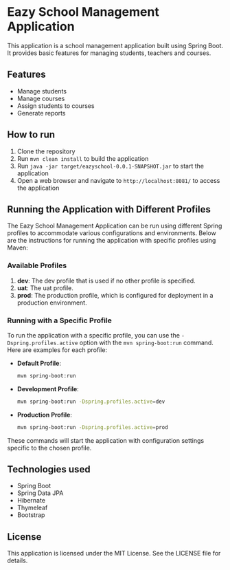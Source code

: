 # Eazy School Management Application

This application is a school management application built using Spring Boot. It provides basic features for managing students, teachers and courses.

## Features

* Manage students
* Manage courses
* Assign students to courses
* Generate reports

## How to run

1. Clone the repository
2. Run `mvn clean install` to build the application
3. Run `java -jar target/eazyschool-0.0.1-SNAPSHOT.jar` to start the application
4. Open a web browser and navigate to `http://localhost:8081/` to access the application

## Running the Application with Different Profiles

The Eazy School Management Application can be run using different Spring profiles to accommodate various configurations and environments. Below are the instructions for running the application with specific profiles using Maven:

### Available Profiles

1. **dev**: The dev profile that is used if no other profile is specified.
2. **uat**: The uat profile.
3. **prod**: The production profile, which is configured for deployment in a production environment.

### Running with a Specific Profile

To run the application with a specific profile, you can use the `-Dspring.profiles.active` option with the `mvn spring-boot:run` command. Here are examples for each profile:

- **Default Profile**:
  ```sh
  mvn spring-boot:run
  ```

- **Development Profile**:
  ```sh
  mvn spring-boot:run -Dspring.profiles.active=dev
  ```

- **Production Profile**:
  ```sh
  mvn spring-boot:run -Dspring.profiles.active=prod
  ```

These commands will start the application with configuration settings specific to the chosen profile.

## Technologies used

* Spring Boot
* Spring Data JPA
* Hibernate
* Thymeleaf
* Bootstrap

## License

This application is licensed under the MIT License. See the LICENSE file for details.
